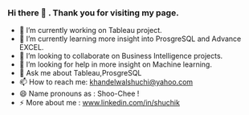 ### Hi there 👋 . Thank you for visiting my page.

- 🔭 I’m currently working on Tableau project.
- 🌱 I’m currently learning more insight into ProsgreSQL and Advance EXCEL.
- 👯 I’m looking to collaborate on Business Intelligence projects.
- 🤔 I’m looking for help in more insight on Machine learning.
- 💬 Ask me about Tableau,ProsgreSQL
- 📫 How to reach me: khandelwalshuchi@yahoo.com
- 😄 Name pronouns as : Shoo-Chee !
- ⚡ More about me : www.linkedin.com/in/shuchik
<!--
**shuchiK38/shuchiK38** is a ✨ _special_ ✨ repository because its `README.md` (this file) appears on your GitHub profile.

Here are some ideas to get you started:

- 🔭 I’m currently working on Tableau project.
- 🌱 I’m currently learning more insight into ProsgreSQL and Advance EXCEL.
- 👯 I’m looking to collaborate on Data Visualisations on Tableau.
- 🤔 I’m looking for help with deep understanding Advance SQL.
- 💬 Ask me about Tableau
- 📫 How to reach me: shuchi.khandelwal@gmail.com
- 😄 Pronouns: Shoo--Chee
- ⚡ Fun fact: 
-->
